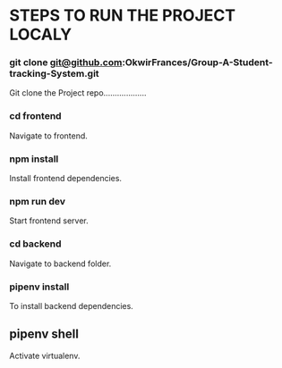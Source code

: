 # STEPS TO RUN THE PROJECT LOCALY

### git clone git@github.com:OkwirFrances/Group-A-Student-tracking-System.git 
Git clone the Project repo...................

### cd frontend
Navigate to frontend.

### npm install
Install  frontend dependencies.
### npm run dev
Start frontend server.

### cd backend
Navigate to backend folder.

### pipenv install
To install backend dependencies.
## pipenv shell
Activate virtualenv.
